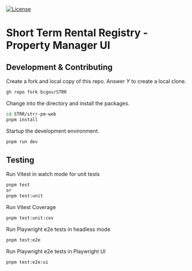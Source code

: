 [![License](https://img.shields.io/badge/License-BSD%203%20Clause-blue.svg)](LICENSE)

# Short Term Rental Registry - Property Manager UI

## Development & Contributing

Create a fork and local copy of this repo. Answer _Y_ to create a local clone.
```bash
gh repo fork bcgov/STRR
```

Change into the directory and install the packages.
```bash
cd STRR/strr-pm-web
pnpm install
```

Startup the development environment.
```bash
pnpm run dev
```

## Testing

Run Vitest in watch mode for unit tests
```bash
pnpm test
or
pnpm test:unit
```

Run Vitest Coverage
```bash
pnpm test:unit:cov
```

Run Playwright e2e tests in headless mode
```bash
pnpm test:e2e
```

Run Playwright e2e tests in Playwright UI
```bash
pnpm test:e2e:ui
```
